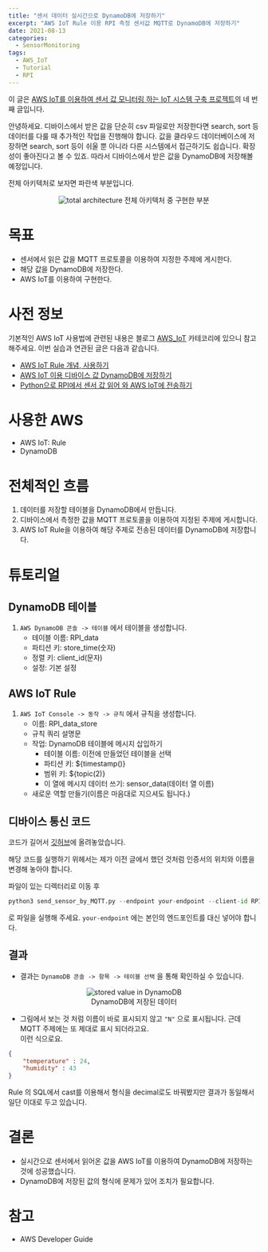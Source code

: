 ```yaml
---
title: "센서 데이터 실시간으로 DynamoDB에 저장하기" 
excerpt: "AWS IoT Rule 이용 RPI 측정 센서값 MQTT로 DynamoDB에 저장하기"
date: 2021-08-13
categories: 
  - SensorMonitoring
tags:
  - AWS_IoT
  - Tutorial
  - RPI
---
```


이 글은 [AWS IoT를 이용하여 센서 값 모니터링 하는 IoT 시스템 구축 프로젝트](https://dongwon18.github.io/categories/#sensormonitoring)의 네 번째 글입니다.

안녕하세요. 디바이스에서 받은 값을 단순히 csv 파일로만 저장한다면 search, sort 등 데이터를 다룰 때 추가적인 작업을 진행해야 합니다. 값을 클라우드 데이터베이스에 저장하면 search, sort 등이 쉬울 뿐 아니라 다른 시스템에서 접근하기도 쉽습니다. 확장성이 좋아진다고 볼 수 있죠. 따라서 디바이스에서 받은 값을 DynamoDB에 저장해볼 예정입니다.

전체 아키텍처로 보자면 파란색 부분입니다. 

<p align = "center">
  <img src= "https://cdn.jsdelivr.net/gh/dongwon18/dongwon18.github.io/assets/images/프로젝트4.png" alt = "total architecture">
  전체 아키텍처 중 구현한 부분
</p>

# 목표

- 센서에서 읽은 값을 MQTT 프로토콜을 이용하여 지정한 주제에 게시한다.
- 해당 값을 DynamoDB에 저장한다.
- AWS IoT를 이용하여 구현한다.

# 사전 정보

기본적인 AWS IoT 사용법에 관련된 내용은 블로그 [AWS_IoT](https://dongwon18.github.io/categories/#aws_iot) 카테코리에 있으니 참고해주세요. 이번 실습과 연관된 글은 다음과 같습니다.

- [AWS IoT Rule 개념, 사용하기](https://dongwon18.github.io/aws_iot/AWS-IoT-Rule-tutorial/)
- [AWS IoT 이용 디바이스 값 DynamoDB에 저장하기](https://dongwon18.github.io/aws_iot/Store-to-DynamoDB-in-AWS-IoT/)
- [Python으로 RPI에서 센서 값 읽어 와 AWS IoT에 전송하기](https://dongwon18.github.io/sensormonitoring/send-sensor-value-from-RPI-to-AWS/)

# 사용한 AWS

- AWS IoT: Rule
- DynamoDB

# 전체적인 흐름

1. 데이터를 저장할 테이블을 DynamoDB에서 만듭니다.
2. 디바이스에서 측정한 값을 MQTT 프로토콜을 이용하여 지정된 주제에 게시합니다.
3. AWS IoT Rule을 이용하여 해당 주제로 전송된 데이터를 DynamoDB에 저장합니다.

# 튜토리얼

## DynamoDB 테이블

1. `AWS DynamoDB 콘솔 -> 테이블` 에서 테이블을 생성합니다.  
    - 테이블 이름: RPI_data
    - 파티션 키: store_time(숫자)
    - 정렬 키: client_id(문자)
    - 설정: 기본 설정

## AWS IoT Rule

1. `AWS IoT Console -> 동작 -> 규칙` 에서 규칙을 생성합니다.
    - 이름: RPI_data_store
    - 규칙 쿼리 설명문
    - 작업: DynamoDB 테이블에 메시지 삽입하기
        - 테이블 이름: 이전에 만들었던 테이블을 선택
        - 파티션 키: ${timestamp()}
        - 범위 키: ${topic(2)}
        - 이 열에 메시지 데이터 쓰기: sensor_data(데이터 열 이름)
    - 새로운 역할 만들기(이름은 마음대로 지으셔도 됩니다.)

## 디바이스 통신 코드

코드가 길어서 [깃허브](https://github.com/dongwon18/AWS_IoT_SensorMonitoring/blob/main/send_sensor_by_MQTT.py)에 올려놓았습니다.

해당 코드를 실행하기 위헤서는 제가 이전 글에서 했던 것처럼 인증서의 위치와 이름을 변경해 놓아야 합니다.

파일이 있는 디렉터리로 이동 후

```python
python3 send_sensor_by_MQTT.py --endpoint your-endpoint --client-id RPI --topic device/RPI/data
```

로 파일을 실행해 주세요. `your-endpoint` 에는 본인의 엔드포인트를 대신 넣어야 합니다.

## 결과

- 결과는 `DynamoDB 콘솔 -> 항목 -> 테이블 선택` 을 통해 확인하실 수 있습니다.

<p align = "center">
  <img src= "https://cdn.jsdelivr.net/gh/dongwon18/dongwon18.github.io/assets/images/store_value4.PNG" alt = "stored value in DynamoDB"> <br/>
  DynamoDB에 저장된 데이터
</p>


- 그림에서 보는 것 처럼 이름이 바로 표시되지 않고  `"N"` 으로 표시됩니다. 근데 MQTT 주제에는 또 제대로 표시 되더라고요.  
이런 식으로요.

```json
{
	"temperature" : 24,
	"humidity" : 43
} 
```

Rule 의 SQL에서 cast를 이용해서 형식을 decimal로도 바꿔봤지만 결과가 동일해서 일단 이대로 두고 있습니다. 

# 결론

- 실시간으로 센서에서 읽어온 값을 AWS IoT를 이용하여 DynamoDB에 저장하는 것에 성공했습니다.
- DynamoDB에 저장된 값의 형식에 문제가 있어 조치가 필요합니다.

# 참고

- AWS Developer Guide
